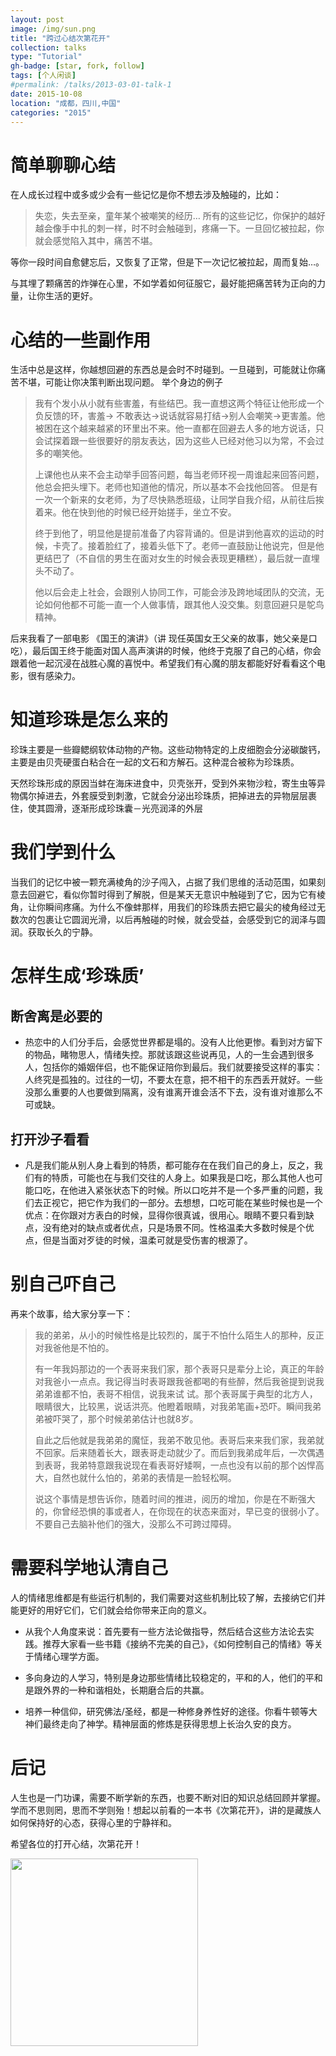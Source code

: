 ```yaml
---
layout: post
image: /img/sun.png
title: "跨过心结次第花开"
collection: talks
type: "Tutorial"
gh-badge: [star, fork, follow]
tags: [个人闲谈]
#permalink: /talks/2013-03-01-talk-1
date: 2015-10-08
location: "成都，四川,中国"
categories: "2015"
---
```



# 简单聊聊心结

在人成长过程中或多或少会有一些记忆是你不想去涉及触碰的，比如：

>失恋，失去至亲，童年某个被嘲笑的经历…
>所有的这些记忆，你保护的越好越会像手中扎的刺一样，时不时会触碰到，疼痛一下。一旦回忆被拉起，你就会感觉陷入其中，痛苦不堪。

等你一段时间自愈健忘后，又恢复了正常，但是下一次记忆被拉起，周而复始…。

与其埋了颗痛苦的炸弹在心里，不如学着如何征服它，最好能把痛苦转为正向的力量，让你生活的更好。


# 心结的一些副作用


生活中总是这样，你越想回避的东西总是会时不时碰到。一旦碰到，可能就让你痛苦不堪，可能让你决策判断出现问题。
举个身边的例子

>我有个发小从小就有些害羞，有些结巴。我一直想这两个特征让他形成一个负反馈的环，害羞-> 不敢表达->说话就容易打结->别人会嘲笑->更害羞。他被困在这个越来越紧的环里出不来。他一直都在回避去人多的地方说话，只会试探着跟一些很要好的朋友表达，因为这些人已经对他习以为常，不会过多的嘲笑他。
>
>上课他也从来不会主动举手回答问题，每当老师环视一周谁起来回答问题，他总会把头埋下。老师也知道他的情况，所以基本不会找他回答。
>但是有一次一个新来的女老师，为了尽快熟悉班级，让同学自我介绍，从前往后挨着来。他在快到他的时候已经开始搓手，坐立不安。
>
>终于到他了，明显他是提前准备了内容背诵的。但是讲到他喜欢的运动的时候，卡壳了。接着脸红了，接着头低下了。老师一直鼓励让他说完，但是他更结巴了（不自信的男生在面对女生的时候会表现更糟糕），最后就一直埋头不动了。
>
>他以后会走上社会，会跟别人协同工作，可能会涉及跨地域团队的交流，无论如何他都不可能一直一个人做事情，跟其他人没交集。刻意回避只是鸵鸟精神。

后来我看了一部电影 《国王的演讲》（讲 现任英国女王父亲的故事，她父亲是口吃），最后国王终于能面对国人高声演讲的时候，他终于克服了自己的心结，你会跟着他一起沉浸在战胜心魔的喜悦中。希望我们有心魔的朋友都能好好看看这个电影，很有感染力。

# 知道珍珠是怎么来的

珍珠主要是一些瓣鳃纲软体动物的产物。这些动物特定的上皮细胞会分泌碳酸钙，主要是由贝壳硬蛋白粘合在一起的文石和方解石。这种混合被称为珍珠质。

天然珍珠形成的原因当蚌在海床进食中，贝壳张开，受到外来物沙粒，寄生虫等异物偶尔掉进去，外套膜受到刺激，它就会分泌出珍珠质，把掉进去的异物层层裹住，使其圆滑，逐渐形成珍珠囊－光亮润泽的外层

# 我们学到什么

当我们的记忆中被一颗充满棱角的沙子闯入，占据了我们思维的活动范围，如果刻意去回避它，看似你暂时得到了解脱，但是某天无意识中触碰到了它，因为它有棱角，让你瞬间疼痛。为什么不像蚌那样，用我们的珍珠质去把它最尖的棱角经过无数次的包裹让它圆润光滑，以后再触碰的时候，就会受益，会感受到它的润泽与圆润。获取长久的宁静。


# 怎样生成‘珍珠质’

## 断舍离是必要的

  * 热恋中的人们分手后，会感觉世界都是塌的。没有人比他更惨。看到对方留下的物品，睹物思人，情绪失控。那就该跟这些说再见，人的一生会遇到很多人，包括你的婚姻伴侣，也不能保证陪你到最后。我们就要接受这样的事实：人终究是孤独的。过往的一切，不要太在意，把不相干的东西丢开就好。一些没那么重要的人也要做到隔离，没有谁离开谁会活不下去，没有谁对谁那么不可或缺。



## 打开沙子看看

  * 凡是我们能从别人身上看到的特质，都可能存在在我们自己的身上，反之，我们有的特质，可能也在与我们交往的人身上。如果我是口吃，那么其他人也可能口吃，在他进入紧张状态下的时候。所以口吃并不是一个多严重的问题，我们去正视它，把它作为我们的一部分。去想想，口吃可能在某些时候也是一个优点：在你跟对方表白的时候，显得你很真诚，很用心。眼睛不要只看到缺点，没有绝对的缺点或者优点，只是场景不同。性格温柔大多数时候是个优点，但是当面对歹徒的时候，温柔可就是受伤害的根源了。



# 别自己吓自己

再来个故事，给大家分享一下：

>我的弟弟，从小的时候性格是比较烈的，属于不怕什么陌生人的那种，反正对我爸他是不怕的。
>
>有一年我妈那边的一个表哥来我们家，那个表哥只是辈分上论，真正的年龄对我爸小一点点。我记得当时表哥跟我爸都喝的有些醉，然后我爸提到说我弟弟谁都不怕，表哥不相信，说我来试
试。那个表哥属于典型的北方人，眼睛很大，比较黑，说话洪亮。他瞪着眼睛，对我弟笔画+恐吓。瞬间我弟弟被吓哭了，那个时候弟弟估计也就8岁。
>
>自此之后他就是我弟弟的魔怔，我弟不敢见他。表哥后来来我们家，我弟就不回家。后来随着长大，跟表哥走动就少了。而后到我弟成年后，一次偶遇到表哥，我弟特意跟我说现在看表哥好矮啊，一点也没有以前的那个凶悍高大，自然也就什么怕的，弟弟的表情是一脸轻松啊。
>
>说这个事情是想告诉你，随着时间的推进，阅历的增加，你是在不断强大的，你曾经恐惧的事或者人，在你现在的状态来面对，早已变的很弱小了。不要自己去脑补他们的强大，没那么不可跨过障碍。

# 需要科学地认清自己

人的情绪思维都是有些运行机制的，我们需要对这些机制比较了解，去接纳它们并能更好的用好它们，它们就会给你带来正向的意义。

   * 从我个人角度来说：首先要有一些方法论做指导，然后结合这些方法论去实践。推荐大家看一些书籍《接纳不完美的自己》，《如何控制自己的情绪》等关于情绪心理学方面。

   * 多向身边的人学习，特别是身边那些情绪比较稳定的，平和的人，他们的平和是跟外界的一种和谐相处，长期磨合后的共赢。

   * 培养一种信仰，研究佛法/圣经，都是一种修身养性好的途径。你看牛顿等大神们最终走向了神学。精神层面的修炼是获得思想上长治久安的良方。

# 后记

人生也是一门功课，需要不断学新的东西，也要不断对旧的知识总结回顾并掌握。学而不思则罔，思而不学则殆！想起以前看的一本书《次第花开》，讲的是藏族人如何保持好的心态，获得心里的宁静祥和。

希望各位的打开心结，次第花开！

 <img src="https://chaoxiyan1225.github.io/img/gexing/菩提花.jpg" align="center" height="300" width="300">
